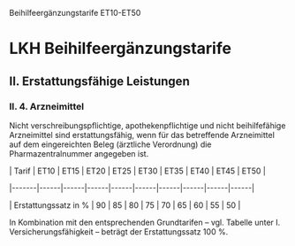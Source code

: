 Beihilfeergänzungstarife ET10-ET50
# LKH Beihilfeergänzungstarife
## II. Erstattungsfähige Leistungen
### II. 4. Arzneimittel



Nicht verschreibungspflichtige, apothekenpflichtige und nicht beihilfefähige Arzneimittel sind erstattungsfähig, wenn für das betreffende Arzneimittel auf dem eingereichten Beleg (ärztliche Verordnung) die Pharmazentralnummer angegeben ist.



| Tarif | ET10 | ET15 | ET20 | ET25 | ET30 | ET35 | ET40 | ET45 | ET50 |

|-------|------|------|------|------|------|------|------|------|------|

| Erstattungssatz in % | 90  | 85  | 80  | 75  | 70  | 65  | 60  | 55  | 50  |



In Kombination mit den entsprechenden Grundtarifen – vgl. Tabelle unter I. Versicherungsfähigkeit – beträgt der Erstattungssatz 100 %.